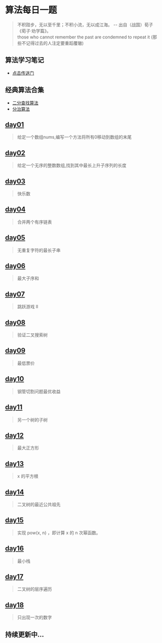 # 算法每日一题

> 不积跬步，无以至千里；不积小流，无以成江海。 -- 出自（战国）荀子《荀子·劝学篇》。<br>
> those who cannot remember the past are condemned to repeat it (那些不记得过去的人注定要重蹈覆辙)

## 算法学习笔记
* [点击传送门](https://github.com/fimi2008/algorithm-every-day/tree/master/src/node)

## 经典算法合集
* [二分查找算法](https://github.com/fimi2008/algorithm-every-day/tree/master/src/main/java/top/lionxxw/learn/algorithm/classical/BinarySearchNonRecursive.java)
* [分治算法](https://github.com/fimi2008/algorithm-every-day/tree/master/src/main/java/top/lionxxw/learn/algorithm/classical/HanoiTower.java)


## [day01](https://github.com/fimi2008/algorithm-every-day/tree/master/src/main/java/top/lionxxw/learn/algorithm/leetcode/Day01.java)
> 给定一个数组nums,编写一个方法将所有0移动到数组的末尾

## [day02](https://github.com/fimi2008/algorithm-every-day/tree/master/src/main/java/top/lionxxw/learn/algorithm/leetcode/Day02.java)
> 给定一个无序的整数数组,找到其中最长上升子序列的长度

## [day03](https://github.com/fimi2008/algorithm-every-day/tree/master/src/main/java/top/lionxxw/learn/algorithm/leetcode/Day03.java)
> 快乐数

## [day04](https://github.com/fimi2008/algorithm-every-day/tree/master/src/main/java/top/lionxxw/learn/algorithm/leetcode/Day04.java)
> 合并两个有序链表

## [day05](https://github.com/fimi2008/algorithm-every-day/tree/master/src/main/java/top/lionxxw/learn/algorithm/leetcode/Day05.java)
> 无重复字符的最长子串

## [day06](https://github.com/fimi2008/algorithm-every-day/tree/master/src/main/java/top/lionxxw/learn/algorithm/leetcode/Day06.java)
> 最大子序和

## [day07](https://github.com/fimi2008/algorithm-every-day/tree/master/src/main/java/top/lionxxw/learn/algorithm/leetcode/Day07.java)
> 跳跃游戏 II

## [day08](https://github.com/fimi2008/algorithm-every-day/tree/master/src/main/java/top/lionxxw/learn/algorithm/leetcode/Day08.java)
> 验证二叉搜索树

## [day09](https://github.com/fimi2008/algorithm-every-day/tree/master/src/main/java/top/lionxxw/learn/algorithm/leetcode/Day09.java)
> 最低票价

## [day10](https://github.com/fimi2008/algorithm-every-day/tree/master/src/main/java/top/lionxxw/learn/algorithm/leetcode/Day10.java)
> 钢管切割问题最优收益

## [day11](https://github.com/fimi2008/algorithm-every-day/tree/master/src/main/java/top/lionxxw/learn/algorithm/leetcode/Day11.java)
> 另一个树的子树

## [day12](https://github.com/fimi2008/algorithm-every-day/tree/master/src/main/java/top/lionxxw/learn/algorithm/leetcode/Day12.java)
> 最大正方形

## [day13](https://github.com/fimi2008/algorithm-every-day/tree/master/src/main/java/top/lionxxw/learn/algorithm/leetcode/Day13.java)
> x 的平方根

## [day14](https://github.com/fimi2008/algorithm-every-day/tree/master/src/main/java/top/lionxxw/learn/algorithm/leetcode/Day14.java)
> 二叉树的最近公共祖先

## [day15](https://github.com/fimi2008/algorithm-every-day/tree/master/src/main/java/top/lionxxw/learn/algorithm/leetcode/Day15.java)
> 实现 pow(x, n) ，即计算 x 的 n 次幂函数。

## [day16](https://github.com/fimi2008/algorithm-every-day/tree/master/src/main/java/top/lionxxw/learn/algorithm/leetcode/Day16.java)
> 最小栈

## [day17](https://github.com/fimi2008/algorithm-every-day/tree/master/src/main/java/top/lionxxw/learn/algorithm/leetcode/Day17.java)
> 二叉树的层序遍历

## [day18](https://github.com/fimi2008/algorithm-every-day/tree/master/src/main/java/top/lionxxw/learn/algorithm/leetcode/Day18.java)
>只出现一次的数字


## 持续更新中...